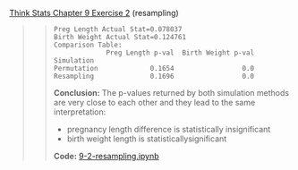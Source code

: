 [Think Stats Chapter 9 Exercise 2](http://greenteapress.com/thinkstats2/html/thinkstats2010.html#toc90) (resampling)

>> ```
>> Preg Length Actual Stat=0.078037
>> Birth Weight Actual Stat=0.124761
>> Comparison Table:
>>              Preg Length p-val  Birth Weight p-val
>> Simulation                                        
>> Permutation             0.1654                 0.0
>> Resampling              0.1696                 0.0
>> ```
>>
>> **Conclusion:** The p-values returned by both simulation methods are very close
>> to each other and they lead to the same interpretation:  
>>  - pregnancy length difference is statistically insignificant 
>>  - birth weight length is statisticallysignificant
>>
>> **Code:** [9-2-resampling.ipynb](https://nbviewer.jupyter.org/github/emypar/dsp/blob/master/statistics/9-2-resampling.ipynb)